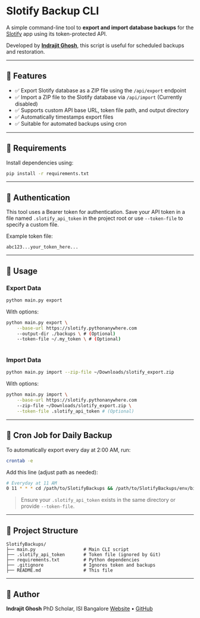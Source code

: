# Slotify Backup CLI

A simple command-line tool to **export and import database backups** for the [Slotify](https://slotify.pythonanywhere.com) app using its token-protected API.

Developed by **[Indrajit Ghosh](https://indrajitghosh.onrender.com/)**, this script is useful for scheduled backups and restoration.

---

## 🌟 Features

- ✅ Export Slotify database as a ZIP file using the `/api/export` endpoint
- ✅ Import a ZIP file to the Slotify database via `/api/import` (Currently disabled)
- ✅ Supports custom API base URL, token file path, and output directory
- ✅ Automatically timestamps export files
- ✅ Suitable for automated backups using cron

---

## 🔧 Requirements

Install dependencies using:

```bash
pip install -r requirements.txt
````

---

## 🔐 Authentication

This tool uses a Bearer token for authentication.
Save your API token in a file named `.slotify_api_token` in the project root or use `--token-file` to specify a custom file.

Example token file:

```
abc123...your_token_here...
```

---

## 🚀 Usage

### Export Data

```bash
python main.py export
```

With options:

```bash
python main.py export \
    --base-url https://slotify.pythonanywhere.com
    --output-dir ./backups \ # (Optional)
    --token-file ~/.my_token \ # (Optional)
    
```

### Import Data

```bash
python main.py import --zip-file ~/Downloads/slotify_export.zip
```

With options:

```bash
python main.py import \
    --base-url https://slotify.pythonanywhere.com
    --zip-file ~/Downloads/slotify_export.zip \
    --token-file .slotify_api_token # (Optional)
```

---

## 📅 Cron Job for Daily Backup

To automatically export every day at 2:00 AM, run:

```bash
crontab -e
```

Add this line (adjust path as needed):

```bash
# Everyday at 11 AM
0 11 * * * cd /path/to/SlotifyBackups && /path/to/SlotifyBackups/env/bin/python /path/to/SlotifyBackups/main.py export --base-url https://slotify.pythonanywhere.com >> /path/to/SlotifyBackups/cron.log 2>&1
```

> Ensure your `.slotify_api_token` exists in the same directory or provide `--token-file`.

---

## 📁 Project Structure

```
SlotifyBackups/
├── main.py                  # Main CLI script
├── .slotify_api_token       # Token file (ignored by Git)
├── requirements.txt         # Python dependencies
├── .gitignore               # Ignores token and backups
├── README.md                # This file
```

---

## 🙋 Author

**Indrajit Ghosh**
PhD Scholar, ISI Bangalore
[Website](https://indrajitghosh.onrender.com/) • [GitHub](https://github.com/indrajit912)
